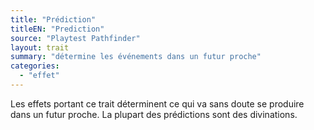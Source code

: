 ```yaml
---
title: "Prédiction"
titleEN: "Prediction"
source: "Playtest Pathfinder"
layout: trait
summary: "détermine les événements dans un futur proche"
categories:
  - "effet"
---
```

Les effets portant ce trait déterminent ce qui va sans doute se produire dans un futur proche. La plupart des prédictions sont des divinations.

